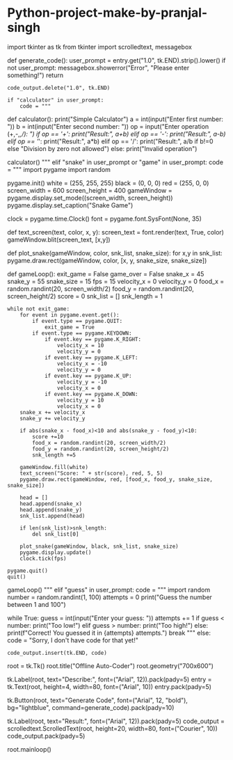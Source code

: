 # Python-project-make-by-pranjal-singh
import tkinter as tk
from tkinter import scrolledtext, messagebox

def generate_code():
    user_prompt = entry.get("1.0", tk.END).strip().lower()
    if not user_prompt:
        messagebox.showerror("Error", "Please enter something!")
        return

    code_output.delete("1.0", tk.END)

    if "calculator" in user_prompt:
        code = """ 
def calculator():
    print("Simple Calculator")
    a = int(input("Enter first number: "))
    b = int(input("Enter second number: "))
    op = input("Enter operation (+,-,*,/): ")
    if op == '+':
        print("Result:", a+b)
    elif op == '-':
        print("Result:", a-b)
    elif op == '*':
        print("Result:", a*b)
    elif op == '/':
        print("Result:", a/b if b!=0 else "Division by zero not allowed")
    else:
        print("Invalid operation")

calculator()
"""
    elif "snake" in user_prompt or "game" in user_prompt:
        code = """ 
import pygame
import random

pygame.init()
white = (255, 255, 255)
black = (0, 0, 0)
red = (255, 0, 0)
screen_width = 600
screen_height = 400
gameWindow = pygame.display.set_mode((screen_width, screen_height))
pygame.display.set_caption("Snake Game")

clock = pygame.time.Clock()
font = pygame.font.SysFont(None, 35)

def text_screen(text, color, x, y):
    screen_text = font.render(text, True, color)
    gameWindow.blit(screen_text, [x,y])

def plot_snake(gameWindow, color, snk_list, snake_size):
    for x,y in snk_list:
        pygame.draw.rect(gameWindow, color, [x, y, snake_size, snake_size])

def gameLoop():
    exit_game = False
    game_over = False
    snake_x = 45
    snake_y = 55
    snake_size = 15
    fps = 15
    velocity_x = 0
    velocity_y = 0
    food_x = random.randint(20, screen_width/2)
    food_y = random.randint(20, screen_height/2)
    score = 0
    snk_list = []
    snk_length = 1

    while not exit_game:
        for event in pygame.event.get():
            if event.type == pygame.QUIT:
                exit_game = True
            if event.type == pygame.KEYDOWN:
                if event.key == pygame.K_RIGHT:
                    velocity_x = 10
                    velocity_y = 0
                if event.key == pygame.K_LEFT:
                    velocity_x = -10
                    velocity_y = 0
                if event.key == pygame.K_UP:
                    velocity_y = -10
                    velocity_x = 0
                if event.key == pygame.K_DOWN:
                    velocity_y = 10
                    velocity_x = 0
        snake_x += velocity_x
        snake_y += velocity_y

        if abs(snake_x - food_x)<10 and abs(snake_y - food_y)<10:
            score +=10
            food_x = random.randint(20, screen_width/2)
            food_y = random.randint(20, screen_height/2)
            snk_length +=5

        gameWindow.fill(white)
        text_screen("Score: " + str(score), red, 5, 5)
        pygame.draw.rect(gameWindow, red, [food_x, food_y, snake_size, snake_size])

        head = []
        head.append(snake_x)
        head.append(snake_y)
        snk_list.append(head)

        if len(snk_list)>snk_length:
            del snk_list[0]

        plot_snake(gameWindow, black, snk_list, snake_size)
        pygame.display.update()
        clock.tick(fps)

    pygame.quit()
    quit()

gameLoop()
"""
    elif "guess" in user_prompt:
        code = """
import random
number = random.randint(1, 100)
attempts = 0
print("Guess the number between 1 and 100")

while True:
    guess = int(input("Enter your guess: "))
    attempts += 1
    if guess < number:
        print("Too low!")
    elif guess > number:
        print("Too high!")
    else:
        print(f"Correct! You guessed it in {attempts} attempts.")
        break
"""
    else:
        code = "Sorry, I don't have code for that yet!"

    code_output.insert(tk.END, code)

root = tk.Tk()
root.title("Offline Auto-Coder")
root.geometry("700x600")

tk.Label(root, text="Describe:", font=("Arial", 12)).pack(pady=5)
entry = tk.Text(root, height=4, width=80, font=("Arial", 10))
entry.pack(pady=5)

tk.Button(root, text="Generate Code", font=("Arial", 12, "bold"), bg="lightblue",
          command=generate_code).pack(pady=10)

tk.Label(root, text="Result:", font=("Arial", 12)).pack(pady=5)
code_output = scrolledtext.ScrolledText(root, height=20, width=80, font=("Courier", 10))
code_output.pack(pady=5)

root.mainloop()
